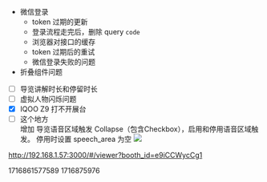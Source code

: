- 微信登录
	- token 过期的更新
	- 登录流程走完后，删除 query `code`
	- 浏览器对接口的缓存
	- token 过期后的重试
	- 微信登录失败的问题
- 折叠组件问题

- [ ] 导览讲解时长和停留时长
- [ ] 虚拟人物闪烁问题
- [x] IQOO Z9 打不开展台
- [ ] 这个地方  
增加 导览语音区域触发 Collapse（包含Checkbox），启用和停用语音区域触发。 停用时设置 speech_area 为空
![](Pasted%20image%2020240528172619.png)

http://192.168.1.57:3000/#/viewer?booth_id=e9iCCWycCg1

1716861577589
1716875976
